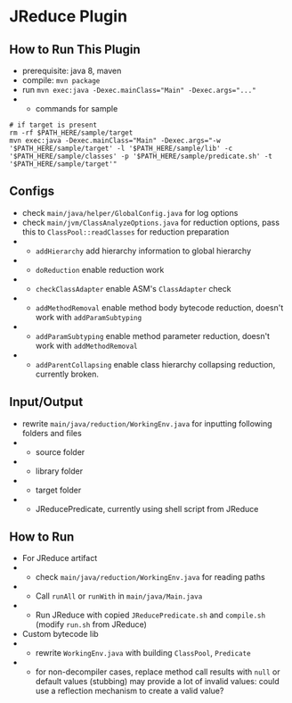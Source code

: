 # JReduce Plugin

## How to Run This Plugin

* prerequisite: java 8, maven
* compile: `mvn package`
* run `mvn exec:java -Dexec.mainClass="Main" -Dexec.args="..."`
* - commands for sample
```shell
# if target is present
rm -rf $PATH_HERE/sample/target
mvn exec:java -Dexec.mainClass="Main" -Dexec.args="-w '$PATH_HERE/sample/target' -l '$PATH_HERE/sample/lib' -c '$PATH_HERE/sample/classes' -p '$PATH_HERE/sample/predicate.sh' -t '$PATH_HERE/sample/target'"
```    

## Configs

* check `main/java/helper/GlobalConfig.java` for log options
* check `main/jvm/ClassAnalyzeOptions.java` for reduction options, pass this to `ClassPool::readClasses` for reduction preparation
* - `addHierarchy` add hierarchy information to global hierarchy
* - `doReduction` enable reduction work
* - `checkClassAdapter` enable ASM's `ClassAdapter` check
* - `addMethodRemoval` enable method body bytecode reduction, doesn't work with `addParamSubtyping`
* - `addParamSubtyping` enable method parameter reduction, doesn't work with `addMethodRemoval`
* - `addParentCollapsing` enable class hierarchy collapsing reduction, currently broken.

## Input/Output

* rewrite `main/java/reduction/WorkingEnv.java` for inputting following folders and files
* - source folder
* - library folder
* - target folder
* - JReducePredicate, currently using shell script from JReduce

## How to Run

* For JReduce artifact
* - check `main/java/reduction/WorkingEnv.java` for reading paths
* - Call `runAll` or `runWith` in `main/java/Main.java`
* - Run JReduce with copied `JReducePredicate.sh` and `compile.sh` (modify `run.sh` from JReduce)
* Custom bytecode lib
* - rewrite `WorkingEnv.java` with building `ClassPool`, `Predicate`
* - for non-decompiler cases, replace method call results with `null` or default values (stubbing) may provide a lot of invalid values: could use a reflection mechanism to create a valid value?



